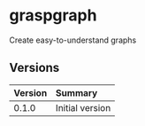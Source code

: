 # graspgraph
Create easy-to-understand graphs

## Versions

|Version|Summary|
|:--|:--|
|0.1.0|Initial version|
